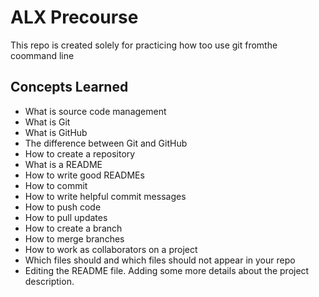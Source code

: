 # ALX Precourse
This repo is created solely for practicing how too use git fromthe coommand line

## Concepts Learned 
- What is source code management
- What is Git
- What is GitHub
- The difference between Git and GitHub
- How to create a repository
- What is a README
- How to write good READMEs
- How to commit
- How to write helpful commit messages
- How to push code
- How to pull updates
- How to create a branch
- How to merge branches
- How to work as collaborators on a project
- Which files should and which files should not appear in your repo
- Editing the README file. Adding some more details about the project description.
